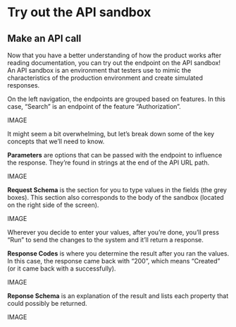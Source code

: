 # Try out the API sandbox
## Make an API call
Now that you have a better understanding of how the product works after reading documentation, you can try out the endpoint on the API sandbox! An API sandbox is an environment that testers use to mimic the characteristics of the production environment and create simulated responses. 

On the left navigation, the endpoints are grouped based on features. In this case, “Search” is an endpoint of the feature “Authorization”.  

IMAGE

It might seem a bit overwhelming, but let’s break down some of the key concepts that we’ll need to know.

**Parameters** are options that can be passed with the endpoint to influence the response. They’re found in strings at the end of the API URL path.

IMAGE

**Request Schema** is the section for you to type values in the fields (the grey boxes). This section also corresponds to the body of the sandbox (located on the right side of the screen). 

IMAGE

Wherever you decide to enter your values, after you’re done, you’ll press “Run” to send the changes to the system and it’ll return a response. 

**Response Codes** is where you determine the result after you ran the values. In this case, the response came back with “200”, which means “Created” (or it came back with a successfully).

IMAGE

**Reponse Schema** is an explanation of the result and lists each property that could possibly be returned.

IMAGE
